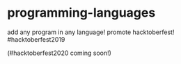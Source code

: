 # programming-languages
add any program in any language! promote hacktoberfest! #hacktoberfest2019

(#hacktoberfest2020 coming soon!)
